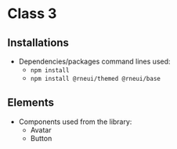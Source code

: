 # Class 3

## Installations

- Dependencies/packages command lines used:
  - `npm install`
  - `npm install @rneui/themed @rneui/base`

## Elements

- Components used from the library:
  - Avatar
  - Button
